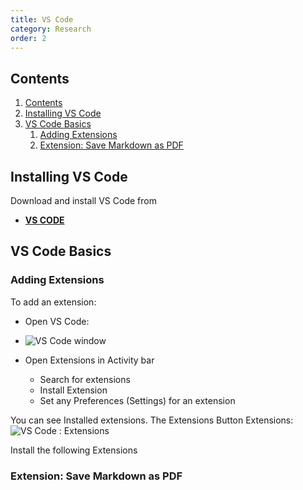 ```yaml
---
title: VS Code
category: Research
order: 2
---
```


## Contents
1. [Contents](#contents)
2. [Installing VS Code](#installing-vs-code)
3. [VS Code Basics](#vs-code-basics)
   1. [Adding Extensions](#adding-extensions)
   2. [Extension: Save Markdown as PDF](#extension-save-markdown-as-pdf)

## Installing VS Code
Download and install VS Code from
- **[VS CODE](https://code.visualstudio.com)**

## VS Code Basics



### Adding Extensions
To add an extension:
- Open VS Code:
- ![VS Code window](https://scotentsd.github.io/tutorials/images/vscode.png)






- Open Extensions in Activity bar
  - Search for extensions
  - Install Extension
  - Set any Preferences (Settings) for an extension


You can see Installed extensions. The Extensions Button 
Extensions: 
![VS Code : Extensions](https://scotentsd.github.io/tutorials/images/installed.png)

Install the following Extensions



### Extension: Save Markdown as PDF

